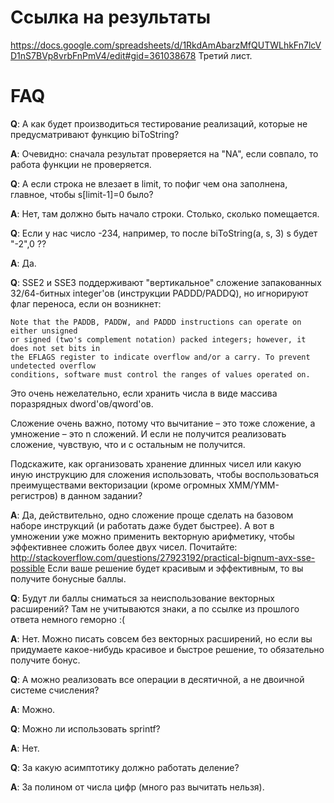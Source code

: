 Ссылка на результаты
====================

https://docs.google.com/spreadsheets/d/1RkdAmAbarzMfQUTWLhkFn7lcVD1nS7BVp8vrbFnPmV4/edit#gid=361038678
Третий лист.

FAQ
===

**Q**: А как будет производиться тестирование реализаций, которые не предусматривают функцию biToString?

**A**: Очевидно: сначала результат проверяется на "NA", если совпало, то работа функции не проверяется.


**Q**: А если строка не влезает в limit, то пофиг чем она заполнена, главное, чтобы s[limit-1]=0 было?

**A**: Нет, там должно быть начало строки. Столько, сколько помещается.


**Q**: Если у нас число -234, например, то после biToString(a, s, 3) s будет "-2",0 ??

**A**: Да.


**Q**: SSE2 и SSE3 поддерживают "вертикальное" сложение запакованных 32/64-битных integer'ов (инструкции PADDD/PADDQ), но игнорируют флаг переноса, если он возникнет:

```
Note that the PADDB, PADDW, and PADDD instructions can operate on either unsigned
or signed (two's complement notation) packed integers; however, it does not set bits in
the EFLAGS register to indicate overflow and/or a carry. To prevent undetected overflow
conditions, software must control the ranges of values operated on.
```

Это очень нежелательно, если хранить числа в виде массива поразрядных dword'ов/qword'ов.

Сложение очень важно, потому что вычитание – это тоже сложение, а умножение – это n сложений. И если не получится реализовать сложение, чувствую, что и с остальным не получится.

Подскажите, как организовать хранение длинных чисел или какую иную инструкцию для сложения использовать, чтобы воспользоваться преимуществами векторизации (кроме огромных XMM/YMM-регистров) в данном задании?

**A**: Да, действительно, одно сложение проще сделать на базовом наборе инструкций (и работать даже будет быстрее). А вот в умножении уже можно применить векторную арифметику, чтобы эффективнее сложить более двух чисел. Почитайте: http://stackoverflow.com/questions/27923192/practical-bignum-avx-sse-possible
Если ваше решение будет красивым и эффективным, то вы получите бонусные баллы.


**Q**: Будут ли баллы сниматься за неиспользование векторных расширений? Там не учитываются знаки, а по ссылке из прошлого ответа немного геморно :(

**A**: Нет. Можно писать совсем без векторных расширений, но если вы придумаете какое-нибудь красивое и быстрое решение, то обязательно получите бонус.


**Q**: А можно реализовать все операции в десятичной, а не двоичной системе счисления?

**A**: Можно.


**Q**: Можно ли использовать sprintf?

**A**: Нет.


**Q**: За какую асимптотику должно работать деление?

**A**: За полином от числа цифр (много раз вычитать нельзя).
